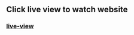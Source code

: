 [live-view]: https://sunam-ali.github.io/2-html-css-card/
## Click live view to watch website
### [live-view][live-view]
